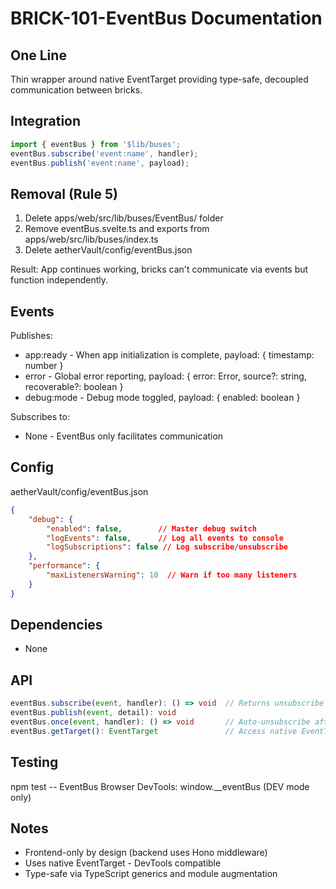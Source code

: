 # BRICK-101-EventBus Documentation

## One Line
Thin wrapper around native EventTarget providing type-safe, decoupled communication between bricks.

## Integration
```typescript
import { eventBus } from '$lib/buses';
eventBus.subscribe('event:name', handler);
eventBus.publish('event:name', payload);
```

## Removal (Rule 5)

1. Delete apps/web/src/lib/buses/EventBus/ folder
2. Remove eventBus.svelte.ts and exports from apps/web/src/lib/buses/index.ts
3. Delete aetherVault/config/eventBus.json

Result: App continues working, bricks can't communicate via events but function independently.

## Events

Publishes:
- app:ready - When app initialization is complete, payload: { timestamp: number }
- error - Global error reporting, payload: { error: Error, source?: string, recoverable?: boolean }
- debug:mode - Debug mode toggled, payload: { enabled: boolean }

Subscribes to:
- None - EventBus only facilitates communication

## Config

aetherVault/config/eventBus.json
```json
{
    "debug": {
        "enabled": false,        // Master debug switch
        "logEvents": false,      // Log all events to console
        "logSubscriptions": false // Log subscribe/unsubscribe
    },
    "performance": {
        "maxListenersWarning": 10  // Warn if too many listeners
    }
}
```

## Dependencies

- None

## API

```typescript
eventBus.subscribe(event, handler): () => void  // Returns unsubscribe function
eventBus.publish(event, detail): void
eventBus.once(event, handler): () => void       // Auto-unsubscribe after first event
eventBus.getTarget(): EventTarget               // Access native EventTarget
```

## Testing

npm test -- EventBus
Browser DevTools: window.__eventBus (DEV mode only)

## Notes

- Frontend-only by design (backend uses Hono middleware)
- Uses native EventTarget - DevTools compatible
- Type-safe via TypeScript generics and module augmentation